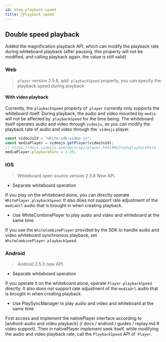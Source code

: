 ```yaml
---
id: blog-playback-speed
title: Playback speed
---
```


## Double speed playback

Added the magnification playback API, which can modify the playback rate during whiteboard playback (after pausing, this property will not be modified, and calling playback again, the value is still valid)

### Web

> `player` version 2.5.8, add` playbackSpeed` property, you can specify the playback speed during playback

#### With video playback

Currently, the `playbackSpeed` property of` player` currently only supports the whiteboard itself.
During playback, the audio and video mounted by `media` will not be affected by` playbackSpeed` for the time being.
The whiteboard itself operates audio and video through `videojs`, so you can modify the playback rate of audio and video through the` videojs` player.

```js
const videoJsId = "white-sdk-video-js";
const mediaPlayer = videojs.getPlayer(videoJsId);
// https://docs.videojs.com/docs/api/player.html#MethodsplaybackRate
mediaPlayer.playbackRate = 1.25;
```

### iOS

> Whiteboard open source version 2.5.8 New API.

* Separate whiteboard operation

If you play on the whiteboard alone, you can directly operate `WhitePlayer.playbackSpeed`. It also does not support rate adjustment of the `mediaUrl` audio that is brought in when creating playback.

* Use WhiteCombinePlayer to play audio and video and whiteboard at the same time

If you use the `WhiteCombinePlayer` provided by the SDK to handle audio and video whiteboard synchronous playback, set` WhiteCombinePlayer.playbackSpeed`.

### Android

> Android 2.5.3 new API.

* Separate whiteboard operation

If you operate it on the whiteboard alone, operate `Player.playbackSpeed` directly. It also does not support rate adjustment of the `mediaUrl` audio that is brought in when creating playback.

* Use PlaySyncManager to play audio and video and whiteboard at the same time

First access and implement the nativePlayer interface according to [android-audio and video playback] (/ docs / android / guides / replay.md # video support). Then in nativePlayer implement seek itself, while modifying the audio and video playback rate, call the `PlaybackSpeed` API of` Player`.
